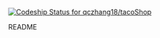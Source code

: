 [ ![Codeship Status for qczhang18/tacoShop](https://app.codeship.com/projects/4ba062d0-3aed-0135-1e88-5671def32f64/status?branch=master)](https://app.codeship.com/projects/228692)

README


